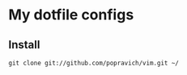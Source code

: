 My dotfile configs
==================

Install
-------

    git clone git://github.com/popravich/vim.git ~/
